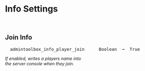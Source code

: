 
# Info Settings

<br>

## Join Info

<kbd>  admintoolbox_info_player_join  </kbd>  
<kbd>  Boolean  ➞  True  </kbd>

*If enabled, writes a players name into* <br>
*the server console when they join.*

<br>